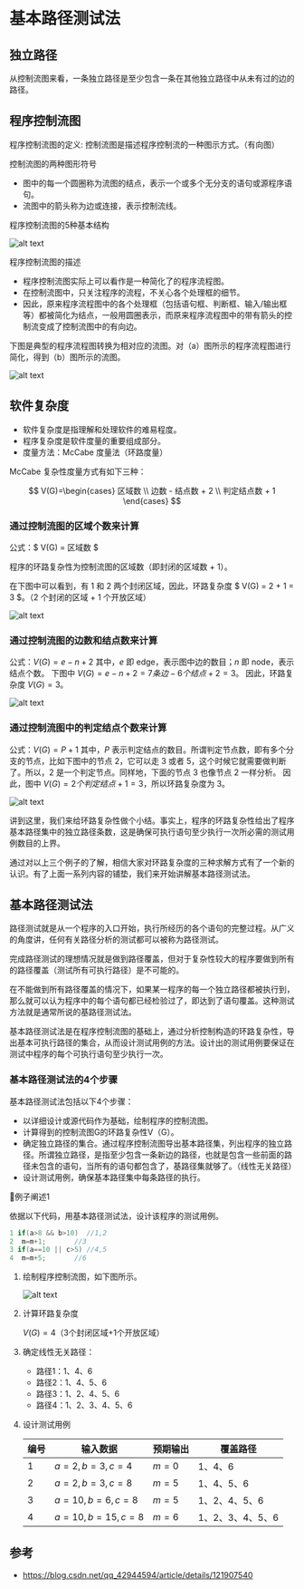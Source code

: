 # 基本路径测试法


## 独立路径

从控制流图来看，一条独立路径是至少包含一条在其他独立路径中从未有过的边的路径。

## 程序控制流图

程序控制流图的定义: 控制流图是描述程序控制流的一种图示方式。（有向图）

控制流图的两种图形符号

- 图中的每一个圆圈称为流图的结点，表示一个或多个无分支的语句或源程序语句。
- 流图中的箭头称为边或连接，表示控制流线。


程序控制流图的5种基本结构

![alt text](基本路径测试法/程序控制流图.png)


程序控制流图的描述

- 程序控制流图实际上可以看作是一种简化了的程序流程图。
- 在控制流图中，只关注程序的流程，不关心各个处理框的细节。
- 因此，原来程序流程图中的各个处理框（包括语句框、判断框、输入/输出框等）都被简化为结点，一般用圆圈表示，而原来程序流程图中的带有箭头的控制流变成了控制流图中的有向边。

下图是典型的程序流程图转换为相对应的流图。对（a）图所示的程序流程图进行简化，得到（b）图所示的流图。

![alt text](基本路径测试法/程序流程图到程序控制流图.png)


## 软件复杂度

- 软件复杂度是指理解和处理软件的难易程度。
- 程序复杂度是软件度量的重要组成部分。
- 度量方法：McCabe 度量法（环路度量）

McCabe 复杂性度量方式有如下三种：

$$
V(G)=\begin{cases}
区域数 \\
边数 - 结点数 + 2 \\
判定结点数 + 1
\end{cases}
$$

### 通过控制流图的区域个数来计算

公式：$ V(G) = 区域数 $

程序的环路复杂性为控制流图的区域数（即封闭的区域数 + 1）。

在下图中可以看到，有 1 和 2 两个封闭区域，因此，环路复杂度 $ V(G) = 2 + 1 = 3 $。（2 个封闭的区域 + 1 个开放区域）

![alt text](基本路径测试法/环路复杂度_区域个数.png)

### 通过控制流图的边数和结点数来计算

公式：$V(G) = e - n + 2$
其中，$e$ 即 edge，表示图中边的数目；$n$ 即 node，表示结点个数。
下图中 $V(G) = e - n + 2 = 7 条边 - 6 个结点 + 2 = 3$。
因此，环路复杂度 $V(G) = 3$。

![alt text](基本路径测试法/环路复杂度_边数和节点数.png)


### 通过控制流图中的判定结点个数来计算

公式：$V(G) = P + 1$
其中，$P$ 表示判定结点的数目。所谓判定节点数，即有多个分支的节点，比如下图中的节点 2，它可以走 3 或者 5，这个时候它就需要做判断了。所以，2 是一个判定节点。同样地，下面的节点 3 也像节点 2 一样分析。
因此，图中 $V(G) = 2 个判定结点 + 1 = 3$，所以环路复杂度为 3。

![alt text](基本路径测试法/环路复杂度_判定节点数.png)

讲到这里，我们来给环路复杂性做个小结。事实上，程序的环路复杂性给出了程序基本路径集中的独立路径条数，这是确保可执行语句至少执行一次所必需的测试用例数目的上界。

通过对以上三个例子的了解，相信大家对环路复杂度的三种求解方式有了一个新的认识。有了上面一系列内容的铺垫，我们来开始讲解基本路径测试法。


## 基本路径测试法

路径测试就是从一个程序的入口开始，执行所经历的各个语句的完整过程。从广义的角度讲，任何有关路径分析的测试都可以被称为路径测试。

完成路径测试的理想情况就是做到路径覆盖，但对于复杂性较大的程序要做到所有的路径覆盖（测试所有可执行路径）是不可能的。

在不能做到所有路径覆盖的情况下，如果某一程序的每一个独立路径都被执行到，那么就可以认为程序中的每个语句都已经检验过了，即达到了语句覆盖。这种测试方法就是通常所说的基路径测试法。

基本路径测试法是在程序控制流图的基础上，通过分析控制构造的环路复杂性，导出基本可执行路径的集合，从而设计测试用例的方法。设计出的测试用例要保证在测试中程序的每个可执行语句至少执行一次。



### 基本路径测试法的4个步骤

基本路径测试法包括以下4个步骤：
- 以详细设计或源代码作为基础，绘制程序的控制流图。
- 计算得到的控制流图G的环路复杂性V（G）。
- 确定独立路径的集合。通过程序控制流图导出基本路径集，列出程序的独立路径。所谓独立路径，是指至少包含一条新边的路径，也就是包含一些前面的路径未包含的语句，当所有的语句都包含了，基路径集就够了。（线性无关路径）
- 设计测试用例，确保基本路径集中每条路径的执行。


🌰例子阐述1

依据以下代码，用基本路径测试法，设计该程序的测试用例。
```java
1 if(a>8 && b>10)  //1,2
2  m=m+1;       //3
3 if(a==10 || c>5) //4,5
4  m=m+5;       //6
```

1. 绘制程序控制流图，如下图所示。

    ![alt text](基本路径测试法/基路径测试法.png)

2. 计算环路复杂度

    $V(G)=4$（3个封闭区域+1个开放区域）

3. 确定线性无关路径：

    - 路径1：1、4、6
    - 路径2：1、4、5、6
    - 路径3：1、2、4、5、6
    - 路径4：1、2、3、4、5、6

4. 设计测试用例

    |编号|输入数据|预期输出|覆盖路径|
    |---|----|---|---|
    |1|$a=2,b=3,c=4$|$m=0$|1、4、6|
    |2|$a=2,b=3,c=8$|$m=5$|1、4、5、6|
    |3|$a=10,b=6,c=8$|$m=5$|1、2、4、5、6|
    |4|$a=10,b=15,c=8$|$m=6$|1、2、3、4、5、6|

## 参考

- https://blog.csdn.net/qq_42944594/article/details/121907540
